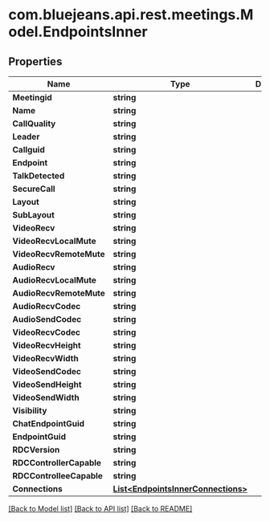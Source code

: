 # com.bluejeans.api.rest.meetings.Model.EndpointsInner
## Properties

Name | Type | Description | Notes
------------ | ------------- | ------------- | -------------
**Meetingid** | **string** |  | [optional] 
**Name** | **string** |  | [optional] 
**CallQuality** | **string** |  | [optional] 
**Leader** | **string** |  | [optional] 
**Callguid** | **string** |  | [optional] 
**Endpoint** | **string** |  | [optional] 
**TalkDetected** | **string** |  | [optional] 
**SecureCall** | **string** |  | [optional] 
**Layout** | **string** |  | [optional] 
**SubLayout** | **string** |  | [optional] 
**VideoRecv** | **string** |  | [optional] 
**VideoRecvLocalMute** | **string** |  | [optional] 
**VideoRecvRemoteMute** | **string** |  | [optional] 
**AudioRecv** | **string** |  | [optional] 
**AudioRecvLocalMute** | **string** |  | [optional] 
**AudioRecvRemoteMute** | **string** |  | [optional] 
**AudioRecvCodec** | **string** |  | [optional] 
**AudioSendCodec** | **string** |  | [optional] 
**VideoRecvCodec** | **string** |  | [optional] 
**VideoRecvHeight** | **string** |  | [optional] 
**VideoRecvWidth** | **string** |  | [optional] 
**VideoSendCodec** | **string** |  | [optional] 
**VideoSendHeight** | **string** |  | [optional] 
**VideoSendWidth** | **string** |  | [optional] 
**Visibility** | **string** |  | [optional] 
**ChatEndpointGuid** | **string** |  | [optional] 
**EndpointGuid** | **string** |  | [optional] 
**RDCVersion** | **string** |  | [optional] 
**RDCControllerCapable** | **string** |  | [optional] 
**RDCControlleeCapable** | **string** |  | [optional] 
**Connections** | [**List&lt;EndpointsInnerConnections&gt;**](EndpointsInnerConnections.md) |  | [optional] 

[[Back to Model list]](../README.md#documentation-for-models) [[Back to API list]](../README.md#documentation-for-api-endpoints) [[Back to README]](../README.md)

